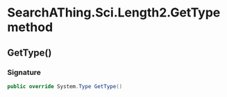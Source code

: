 # SearchAThing.Sci.Length2.GetType method
## GetType()
### Signature
```csharp
public override System.Type GetType()
```
